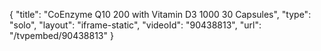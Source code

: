 {
    "title": "CoEnzyme Q10 200 with Vitamin D3 1000  30 Capsules",
    "type": "solo",
    "layout": "iframe-static",
    "videoId": "90438813",
    "url": "\/tvpembed\/90438813"
}